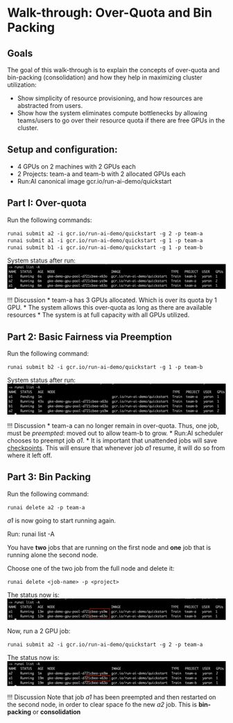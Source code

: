 # Walk-through: Over-Quota and Bin Packing

## Goals

The goal of this walk-through is to explain the concepts of over-quota and bin-packing (consolidation) and how they help in maximizing cluster utilization: 

* Show simplicity of resource provisioning, and how resources are abstracted from users.
* Show how the system eliminates compute bottlenecks by allowing teams/users to go over their resource quota if there are free GPUs in the cluster.

## Setup and configuration:

* 4 GPUs on 2 machines with 2 GPUs each
* 2 Projects: team-a and team-b with 2 allocated GPUs each
* Run:AI canonical image gcr.io/run-ai-demo/quickstart

## Part I: Over-quota

Run the following commands:

    runai submit a2 -i gcr.io/run-ai-demo/quickstart -g 2 -p team-a
    runai submit a1 -i gcr.io/run-ai-demo/quickstart -g 1 -p team-a
    runai submit b1 -i gcr.io/run-ai-demo/quickstart -g 1 -p team-b

System status after run:
![overquota1](img/overquota1.png)


!!! Discussion
    * team-a has 3 GPUs allocated. Which is over its quota by 1 GPU. 
    * The system allows this over-quota as long as there are available resources
    * The system is at full capacity with all GPUs utilized. 

## Part 2: Basic Fairness via Preemption

Run the following command:

    runai submit b2 -i gcr.io/run-ai-demo/quickstart -g 1 -p team-b

System status after run:
![overquota2](img/overquota2.png)

!!! Discussion
    * team-a can no longer remain in over-quota. Thus, one job, must be _preempted_: moved out to allow team-b to grow.
    * Run:AI scheduler chooses to preempt job _a1_.
    * It is important that unattended jobs will save [checkpoints](../best-practices/Saving-Deep-Learning-Checkpoints.md). This will ensure that whenever job _a1_ resume, it will do so from where it left off.

## Part 3: Bin Packing

Run the following command:

    runai delete a2 -p team-a

_a1_ is now going to start running again.

Run: 
    runai list -A

You have __two__ jobs that are running on the first node and __one__ job that is running alone the second node. 

Choose one of the two job from the full node and delete it:

    runai delete <job-name> -p <project>

The status now is:
![overquota3](img/overquota3.png)

Now, run a 2 GPU job:

    runai submit a2 -i gcr.io/run-ai-demo/quickstart -g 2 -p team-a

The status now is:
![overquota4](img/overquota4.png)

!!! Discussion 
    Note that job _a1_ has been preempted and then restarted on the second node, in order to clear space fo the new _a2_ job. This is __bin-packing__ or __consolidation__





